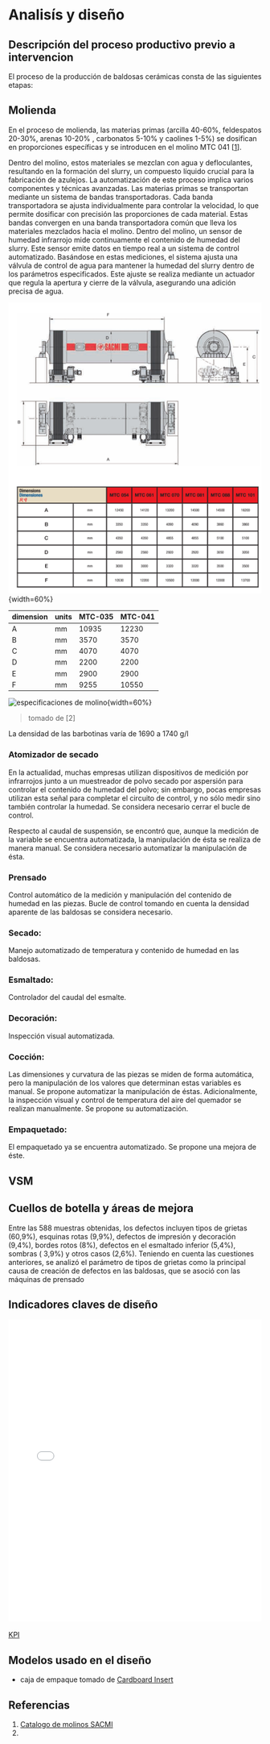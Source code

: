 # Analisís y  diseño


## Descripción del proceso productivo previo a intervencion

El proceso de la producción de baldosas cerámicas consta de las siguientes etapas:


## Molienda

En el proceso de molienda, las materias primas (arcilla 40-60%, feldespatos  20-30%, arenas 10-20% , carbonatos 5-10% y caolines 1-5%) se dosifican en proporciones específicas y se introducen en el molino MTC 041 [[1](#referencias)].

Dentro del molino, estos materiales se mezclan con agua y defloculantes, resultando en la formación del slurry, un compuesto líquido crucial para la fabricación de azulejos. La automatización de este proceso implica varios componentes y técnicas avanzadas.
Las materias primas se transportan mediante un sistema de bandas transportadoras. Cada banda transportadora se ajusta individualmente para controlar la velocidad, lo que permite dosificar con precisión las proporciones de cada material. Estas bandas convergen en una banda transportadora común que lleva los materiales mezclados hacia el molino. Dentro del molino, un sensor de humedad infrarrojo mide continuamente el contenido de humedad del slurry. Este sensor emite datos en tiempo real a un sistema de control automatizado. Basándose en estas mediciones, el sistema ajusta una válvula de control de agua para mantener la humedad del slurry dentro de los parámetros especificados. Este ajuste se realiza mediante un actuador que regula la apertura y cierre de la válvula, asegurando una adición precisa de agua.

![especificaciones de molino](1-molino-SACMI-MTC.png){width=60%}

| dimension | units   | MTC-035 | MTC-041 |
|-----------|---------|---------|---------|
| A         | mm      | 10935   | 12230   |
| B         | mm      | 3570    | 3570    |
| C         | mm      | 4070    | 4070    |
| D         | mm      | 2200    | 2200    |
| E         | mm      | 2900    | 2900    |
| F         | mm      | 9255    | 10550   |

![especificaciones de molino](1molienda_caracteristicas.png){width=60%}
> tomado de [2]


La densidad de las barbotinas varía de 1690 a 1740 g/l 

### Atomizador de secado
En la actualidad, muchas empresas utilizan dispositivos de medición por infrarrojos junto a un muestreador de polvo secado por aspersión para controlar el contenido de humedad del polvo; sin embargo, pocas empresas utilizan esta señal para completar el circuito de control, y no sólo medir sino también controlar la humedad. Se considera necesario cerrar el bucle de control. 

Respecto al caudal de suspensión, se encontró que, aunque la medición de la variable se encuentra automatizada, la manipulación de ésta se realiza de manera manual. Se considera necesario automatizar la manipulación de ésta.



### Prensado 

Control automático de la medición y manipulación del contenido de humedad en las piezas. 
Bucle de control tomando en cuenta la densidad aparente de las baldosas se considera necesario.

### Secado: 

Manejo automatizado de temperatura y contenido de humedad en las baldosas.

### Esmaltado: 

Controlador del caudal del esmalte.

### Decoración: 

Inspección visual automatizada.

### Cocción: 

Las dimensiones y curvatura de las piezas se miden de forma automática, pero la manipulación de los valores que determinan estas variables es manual. Se propone automatizar la manipulación de éstas. 
Adicionalmente, la inspección visual y control de temperatura del aire del quemador se realizan manualmente. Se propone su automatización.

### Empaquetado: 

El empaquetado ya se encuentra automatizado. Se propone una mejora de éste.	

## VSM


## Cuellos de botella y áreas de mejora 

Entre las 588 muestras obtenidas, los defectos incluyen tipos de grietas (60,9%), esquinas rotas (9,9%), defectos de impresión y decoración (9,4%), bordes rotos (8%), defectos en el esmaltado inferior (5,4%), sombras ( 3,9%) y otros casos (2,6%). Teniendo en cuenta las cuestiones anteriores, se analizó el parámetro de tipos de grietas como la principal causa de creación de defectos en las baldosas, que se asoció con las máquinas de prensado

## Indicadores claves de diseño 



<embed src="/Tile-Tech/KPI.pdf" type="application/pdf" width="100%" height="600px" />

[KPI](/KPI.pdf)


## Modelos usado en el diseño
- caja de empaque tomado de [Cardboard Insert](https://grabcad.com/library/cardboard-insert-1)



## Referencias
1. [Catalogo de molinos SACMI](/Tile-Tech/catalogos/1molienda_catalogo_Molino_MTC_SACMI.pdf)
2. [](https://sacmi.com/)